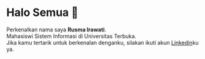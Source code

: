 # Halo Semua 👋

Perkenalkan nama saya **Rusma Irawati**.\
Mahasiswi Sistem Informasi di Universitas Terbuka.\
Jika kamu tertarik untuk berkenalan denganku, silakan ikuti akun [Linkedin](https://www.linkedin.com/mwlite/in/rusma-irawati-18160414a/)ku ya.



<!--
**rsmshall/rsmshall** is a ✨ _special_ ✨ repository because its `README.md` (this file) appears on your GitHub profile.

Here are some ideas to get you started:

- 🔭 I’m currently working on ...
- 🌱 I’m currently learning ...
- 👯 I’m looking to collaborate on ...
- 🤔 I’m looking for help with ...
- 💬 Ask me about ...
- 📫 How to reach me: ...
- 😄 Pronouns: ...
- ⚡ Fun fact: ...
-->
